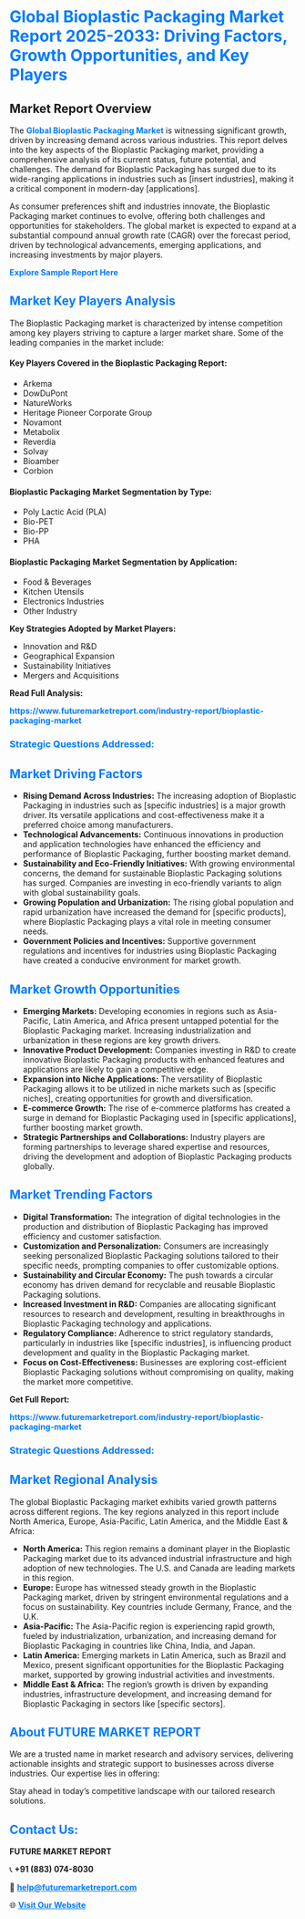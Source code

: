 <h1 style="color: #007BFF;">Global Bioplastic Packaging Market Report 2025-2033: Driving Factors, Growth Opportunities, and Key Players</h1>

<section id="overview">
<h2>Market Report Overview</h2>
<p>The <a href="https://www.futuremarketreport.com/industry-report/bioplastic-packaging-market" style="color: #007BFF; text-decoration: none;"><strong>Global Bioplastic Packaging Market</strong></a> is witnessing significant growth, driven by increasing demand across various industries. This report delves into the key aspects of the Bioplastic Packaging market, providing a comprehensive analysis of its current status, future potential, and challenges. The demand for Bioplastic Packaging has surged due to its wide-ranging applications in industries such as [insert industries], making it a critical component in modern-day [applications].</p>
<p>As consumer preferences shift and industries innovate, the Bioplastic Packaging market continues to evolve, offering both challenges and opportunities for stakeholders. The global market is expected to expand at a substantial compound annual growth rate (CAGR) over the forecast period, driven by technological advancements, emerging applications, and increasing investments by major players.</p>
</section>

<section id="overview">
<p><a href="https://www.futuremarketreport.com/request-sample/reportId=62548" style="color: #007BFF; text-decoration: none;"><strong>Explore Sample Report Here</strong></a></p>
</section>

<section id="key-players">
<h2 style="color: #007BFF;">Market Key Players Analysis</h2>
<p>The Bioplastic Packaging market is characterized by intense competition among key players striving to capture a larger market share. Some of the leading companies in the market include:</p>
<h4>Key Players Covered in the Bioplastic Packaging Report:</h4>
<ul><li>Arkema</li><li>DowDuPont</li><li>NatureWorks</li><li>Heritage Pioneer Corporate Group</li><li>Novamont</li><li>Metabolix</li><li>Reverdia</li><li>Solvay</li><li>Bioamber</li><li>Corbion</li></ul>
<h4>Bioplastic Packaging Market Segmentation by Type:</h4>
<ul><li>Poly Lactic Acid (PLA)</li><li>Bio-PET</li><li>Bio-PP</li><li>PHA</li></ul>

<h4>Bioplastic Packaging Market Segmentation by Application:</h4>
<ul><li>Food &amp; Beverages</li><li>Kitchen Utensils</li><li>Electronics Industries</li><li>Other Industry</li></ul>
<p><strong>Key Strategies Adopted by Market Players:</strong></p>
<ul>
<li>Innovation and R&D</li>
<li>Geographical Expansion</li>
<li>Sustainability Initiatives</li>
<li>Mergers and Acquisitions</li>
</ul>
</section>

<section>
<p><strong>Read Full Analysis: </strong></p><a href="https://www.futuremarketreport.com/industry-report/bioplastic-packaging-market" style="color: #007BFF; text-decoration: none;"><strong>https://www.futuremarketreport.com/industry-report/bioplastic-packaging-market</strong></a>
<h3 style="color: #007BFF;">Strategic Questions Addressed:</h3>
</section>

<section id="driving-factors">
<h2 style="color: #007BFF;">Market Driving Factors</h2>
<ul>
<li><strong>Rising Demand Across Industries:</strong> The increasing adoption of Bioplastic Packaging in industries such as [specific industries] is a major growth driver. Its versatile applications and cost-effectiveness make it a preferred choice among manufacturers.</li>
<li><strong>Technological Advancements:</strong> Continuous innovations in production and application technologies have enhanced the efficiency and performance of Bioplastic Packaging, further boosting market demand.</li>
<li><strong>Sustainability and Eco-Friendly Initiatives:</strong> With growing environmental concerns, the demand for sustainable Bioplastic Packaging solutions has surged. Companies are investing in eco-friendly variants to align with global sustainability goals.</li>
<li><strong>Growing Population and Urbanization:</strong> The rising global population and rapid urbanization have increased the demand for [specific products], where Bioplastic Packaging plays a vital role in meeting consumer needs.</li>
<li><strong>Government Policies and Incentives:</strong> Supportive government regulations and incentives for industries using Bioplastic Packaging have created a conducive environment for market growth.</li>
</ul>
</section>

<section id="growth-opportunities">
<h2 style="color: #007BFF;">Market Growth Opportunities</h2>
<ul>
<li><strong>Emerging Markets:</strong> Developing economies in regions such as Asia-Pacific, Latin America, and Africa present untapped potential for the Bioplastic Packaging market. Increasing industrialization and urbanization in these regions are key growth drivers.</li>
<li><strong>Innovative Product Development:</strong> Companies investing in R&D to create innovative Bioplastic Packaging products with enhanced features and applications are likely to gain a competitive edge.</li>
<li><strong>Expansion into Niche Applications:</strong> The versatility of Bioplastic Packaging allows it to be utilized in niche markets such as [specific niches], creating opportunities for growth and diversification.</li>
<li><strong>E-commerce Growth:</strong> The rise of e-commerce platforms has created a surge in demand for Bioplastic Packaging used in [specific applications], further boosting market growth.</li>
<li><strong>Strategic Partnerships and Collaborations:</strong> Industry players are forming partnerships to leverage shared expertise and resources, driving the development and adoption of Bioplastic Packaging products globally.</li>
</ul>
</section>

<section id="trending-factors">
<h2 style="color: #007BFF;">Market Trending Factors</h2>
<ul>
<li><strong>Digital Transformation:</strong> The integration of digital technologies in the production and distribution of Bioplastic Packaging has improved efficiency and customer satisfaction.</li>
<li><strong>Customization and Personalization:</strong> Consumers are increasingly seeking personalized Bioplastic Packaging solutions tailored to their specific needs, prompting companies to offer customizable options.</li>
<li><strong>Sustainability and Circular Economy:</strong> The push towards a circular economy has driven demand for recyclable and reusable Bioplastic Packaging solutions.</li>
<li><strong>Increased Investment in R&D:</strong> Companies are allocating significant resources to research and development, resulting in breakthroughs in Bioplastic Packaging technology and applications.</li>
<li><strong>Regulatory Compliance:</strong> Adherence to strict regulatory standards, particularly in industries like [specific industries], is influencing product development and quality in the Bioplastic Packaging market.</li>
<li><strong>Focus on Cost-Effectiveness:</strong> Businesses are exploring cost-efficient Bioplastic Packaging solutions without compromising on quality, making the market more competitive.</li>
</ul>
</section>

<section>
<p><strong>Get Full Report: </strong></p><a href="https://www.futuremarketreport.com/industry-report/bioplastic-packaging-market" style="color: #007BFF; text-decoration: none;"><strong>https://www.futuremarketreport.com/industry-report/bioplastic-packaging-market</strong></a>
<h3 style="color: #007BFF;">Strategic Questions Addressed:</h3>
</section>


<section id="regional-analysis">
<h2 style="color: #007BFF;">Market Regional Analysis</h2>
<p>The global Bioplastic Packaging market exhibits varied growth patterns across different regions. The key regions analyzed in this report include North America, Europe, Asia-Pacific, Latin America, and the Middle East & Africa:</p>
<ul>
<li><strong>North America:</strong> This region remains a dominant player in the Bioplastic Packaging market due to its advanced industrial infrastructure and high adoption of new technologies. The U.S. and Canada are leading markets in this region.</li>
<li><strong>Europe:</strong> Europe has witnessed steady growth in the Bioplastic Packaging market, driven by stringent environmental regulations and a focus on sustainability. Key countries include Germany, France, and the U.K.</li>
<li><strong>Asia-Pacific:</strong> The Asia-Pacific region is experiencing rapid growth, fueled by industrialization, urbanization, and increasing demand for Bioplastic Packaging in countries like China, India, and Japan.</li>
<li><strong>Latin America:</strong> Emerging markets in Latin America, such as Brazil and Mexico, present significant opportunities for the Bioplastic Packaging market, supported by growing industrial activities and investments.</li>
<li><strong>Middle East & Africa:</strong> The region’s growth is driven by expanding industries, infrastructure development, and increasing demand for Bioplastic Packaging in sectors like [specific sectors].</li>
</ul>
</section>

<footer>
<h2 style="color: #007BFF;">About FUTURE MARKET REPORT</h2>
<p>We are a trusted name in market research and advisory services, delivering actionable insights and strategic support to businesses across diverse industries. Our expertise lies in offering:</p>

<p>Stay ahead in today’s competitive landscape with our tailored research solutions.</p>

<h2 style="color: #007BFF;">Contact Us:</h2>
<p><strong>FUTURE MARKET REPORT</strong></p>
<p>📞 <strong>+91 (883) 074-8030</strong></p>
<p>📧 <strong><a href="mailto:help@futuremarketreport.com" style="color: #007BFF;">help@futuremarketreport.com</a></strong></p>
<p>🌐 <strong><a href="https://www.futuremarketreport.com/" style="color: #007BFF;">Visit Our Website</a></strong></p>
</footer>